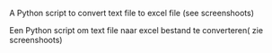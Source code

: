 A Python script to convert text file to excel file (see screenshoots)

Een Python script om text file naar excel bestand te converteren( zie screenshoots)
